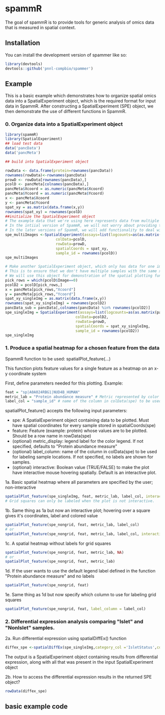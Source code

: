 
# spammR

<!-- badges: start -->
<!-- badges: end -->

The goal of spammR is to provide tools for generic analysis of omics data that is measured in spatial context. 

## Installation

You can install the development version of spammer like so:

``` r
library(devtools)
devtools::github('pnnl-compbio/spammer')
```

## Example

This is a basic example which demonstrates how to organize spatial omics data into a SpatialExperiment object, which is the required format for input data in SpammR. After constructing a SpatialExperiment (SPE) object, we then demonstrate the use of different functions in SpammR. 

### 0. Organize data into a SpatialExperiment object

``` r
library(spammR)
library(SpatialExperiment)
## load test data
data('pancData')
data('pancMeta')

## build into SpatialExperiment object

rowData <- data.frame(protein=rownames(pancData))
rownames(rowData)<-rownames(pancData)
prowD <- rowData[rownames(pancData),]
pcolD <- pancMeta[colnames(pancData),]
pancMeta$Xcoord = as.numeric(pancMeta$Xcoord)
pancMeta$Ycoord = as.numeric(pancMeta$Ycoord)
x <- pancMeta$Xcoord
y <- pancMeta$Ycoord
spat_xy = as.matrix(data.frame(x,y))
rownames(spat_xy) = rownames(pcolD)
##initialize the SpatialExperiment object
# The example data that we're using here represents data from multiple images in an experiment.
# In the intiial version of SpammR, we will not worry about providing tools for analyzing data from multiple images.
# In the later versions of SpammR, we will add functionality to deal with data from multiple images.
spe_multiImages <-SpatialExperiment(assays=list(logcounts=as(as.matrix(pancData),'dgCMatrix')),
                       colData=pcolD,
                       rowData=prowD,
                       spatialCoords = spat_xy,
                       sample_id = rownames(pcolD))
spe_multiImages

# Make another SpatialExperiment object, which only has data for one image (I picked image 0)
# This is to ensure that we don't have multiple samples with the same x,y coordinates
# We will use this object for demonstration of the spatial plotting functionality in SpammR for data from a single image.
pick_rows = which(pcolD$Image==0)
pcolD2 = pcolD[pick_rows,]
x = pancMeta[pick_rows,"Xcoord"]
y = pancMeta[pick_rows,"Ycoord"]
spat_xy_singleImg = as.matrix(data.frame(x,y))
rownames(spat_xy_singleImg) = rownames(pcolD2)
pancData_sub = pancData[,colnames(pancData) %in% rownames(pcolD2)]
spe_singleImg = SpatialExperiment(assays=list(logcounts=as(as.matrix(pancData_sub),'dgCMatrix')),
                                colData=pcolD2,
                                rowData=prowD,
                                spatialCoords = spat_xy_singleImg,
                                sample_id = rownames(pcolD2))
spe_singleImg
```


### 1. Produce a spatial heatmap for a chosen feature from the data
SpammR function to be used: spatialPlot_feature(...)

This function plots feature values for a single feature as a heatmap on an x-y coordinate system

First, define parameters needed for this plotting. Example:
``` r
feat = "sp|A0A024RBG1|NUD4B_HUMAN"
metric_lab = "Protein abundance measure" # Metric represented by color scale; this will be used as the legend label
label_col = "sample_id" # name of the column in colData(spe) to be used for labeling sample locations
```
spatialPlot_feature() accepts the following input parameters:
- spe: A SpatialExperiment object containing data to be plotted. Must have spatial coordinates for every sample stored in spatialCoords(spe)
- feature: Feature (example: protein) whose values are to be plotted. Should be a row name in rowData(spe)
- (optional) metric_display: legend label for the color legend. If not specified, defaults to "Protein abundance measure"
- (optional) label_column: name of the column in colData(spe) to be used for labeling sample locations. If not specified, no labels are shown for samples.
- (optional) interactive: Boolean value (TRUE/FALSE) to make the plot have interactive mouse hovering spatially. Default is an interactive plot.
  
1a. Basic spatial heatmap where all parameters are specified by the user; non-interactive
``` r
spatialPlot_feature(spe_singleImg, feat, metric_lab, label_col, interactive = FALSE)
# Grid squares can only be labeled when the plot is not interactive.
```
1b. Same thing as 1a but now an interactive plot; hovering over a square gives it's coordinates, label and colored value
``` r
spatialPlot_feature(spe_nongrid, feat, metric_lab, label_col)
# or
spatialPlot_feature(spe_nongrid, feat, metric_lab, label_col, interactive = TRUE)
``` 
1c. A spatial heatmap without labels for grid squares
``` r
spatialPlot_feature(spe_nongrid, feat, metric_lab, NA)
# or
spatialPlot_feature(spe_nongrid, feat, metric_lab)
```
1d. If the user wants to use the default legend label defined in the function "Protein abundance measure" and no labels
``` r
spatialPlot_feature(spe_nongrid, feat)
``` 
1e. Same thing as 1d but now specify which column to use for labeling grid squares
``` r
spatialPlot_feature(spe_nongrid, feat, label_column = label_col)
``` 


### 2. Differential expression analysis comparing "Islet" and "NonIslet" samples.
2a. Run differential expression using spatialDiffEx() function
``` r
diffex_spe <-spatialDiffEx(spe_singleImg,category_col ='IsletStatus',compare_vals=c('Proximal','Distal'))
```
The output is a SpatialExperiment object containing results from differential expression, along with all that was present in the input SpatialExperiment object

2b. How to access the differential expression results in the returned SPE object?
``` r
rowData(diffex_spe)
```
## basic example code
```

